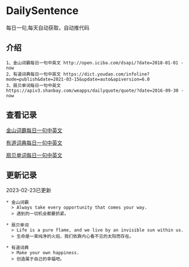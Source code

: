 # DailySentence

每日一句,每天自动获取，自动推代码

## 介绍

```
1、金山词霸每日一句中英文 http://open.iciba.com/dsapi/?date=2018-01-01 - now
2、有道词典每日一句中英文 https://dict.youdao.com/infoline?mode=publish&date=2021-03-15&update=auto&apiversion=6.0
3、扇贝单词每日一句中英文 https://apiv3.shanbay.com/weapps/dailyquote/quote/?date=2016-09-30 - now
```

## 查看记录

[金山词霸每日一句中英文](./data/iciba/)

[有道词典每日一句中英文](./data/youdao/)

[扇贝单词每日一句中英文](./data/shanbay/)

## 更新记录
2023-02-23已更新 
```
* 金山词霸
  > Always take every opportunity that comes your way.
  > 遇到的一切机会都要抓紧。

* 扇贝单词
  > Life is a pure flame, and we live by an invisible sun within us.
  > 生命是一束纯净的火焰，我们依靠内心看不见的太阳而存在。

* 有道词典
  > Make your own happiness.
  > 创造属于自己的幸福吧。

```

